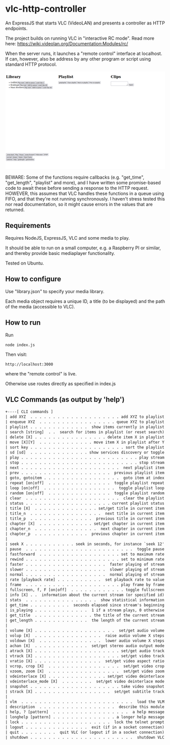 # vlc-http-controller
An ExpressJS that starts VLC (VideoLAN) and presents a controller as HTTP endpoints.

The project builds on running VLC in "interactive RC mode". Read more here: https://wiki.videolan.org/Documentation:Modules/rc/

When the server runs, it launches a "remote control" interface at localhost. If can, however, also be address by any other program or script using standard HTTP protocol.

![The "remote control" running in browser](./browser-controller.png)

BEWARE: Some of the functions require callbacks (e.g. "get_time", "get_length", "playlist" and more), and I have written some promise-based code to await these before sending a response to the HTTP request. HOWEVER, this assumes that VLC handles these functions in a queue using FIFO, and that they're not running synchronously. I haven't stress tested this nor read documentation, so it might cause errors in the values that are returned.

## Requirements

Requires NodeJS, ExpressJS, VLC and some media to play.

It should be able to run on a small computer, e.g. a Raspberry PI or similar, and thereby provide basic mediaplayer functionality.

Tested on Ubuntu.

## How to configure

Use "library.json" to specify your media library.

Each media object requires a unique ID, a title (to be displayed) and the path of the media (accessible to VLC).

## How to run

Run 

    node index.js

Then visit:

    http://localhost:3000

where the "remote control" is live.

Otherwise use routes directly as specified in index.js

## VLC Commands (as output by 'help')

    +----[ CLI commands ]
    | add XYZ  . . . . . . . . . . . . . . . . . . . . add XYZ to playlist
    | enqueue XYZ  . . . . . . . . . . . . . . . . . queue XYZ to playlist
    | playlist . . . . . . . . . . . . .  show items currently in playlist
    | search [string]  . .  search for items in playlist (or reset search)
    | delete [X] . . . . . . . . . . . . . . . . delete item X in playlist
    | move [X][Y]  . . . . . . . . . . . . move item X in playlist after Y
    | sort key . . . . . . . . . . . . . . . . . . . . . sort the playlist
    | sd [sd]  . . . . . . . . . . . . . show services discovery or toggle
    | play . . . . . . . . . . . . . . . . . . . . . . . . . . play stream
    | stop . . . . . . . . . . . . . . . . . . . . . . . . . . stop stream
    | next . . . . . . . . . . . . . . . . . . . . . .  next playlist item
    | prev . . . . . . . . . . . . . . . . . . . .  previous playlist item
    | goto, gotoitem . . . . . . . . . . . . . . . . .  goto item at index
    | repeat [on|off]  . . . . . . . . . . . . . .  toggle playlist repeat
    | loop [on|off]  . . . . . . . . . . . . . . . .  toggle playlist loop
    | random [on|off]  . . . . . . . . . . . . . .  toggle playlist random
    | clear  . . . . . . . . . . . . . . . . . . . . .  clear the playlist
    | status . . . . . . . . . . . . . . . . . . . current playlist status
    | title [X]  . . . . . . . . . . . . . . set/get title in current item
    | title_n  . . . . . . . . . . . . . . . .  next title in current item
    | title_p  . . . . . . . . . . . . . .  previous title in current item
    | chapter [X]  . . . . . . . . . . . . set/get chapter in current item
    | chapter_n  . . . . . . . . . . . . . .  next chapter in current item
    | chapter_p  . . . . . . . . . . . .  previous chapter in current item
    | 
    | seek X . . . . . . . . . . . seek in seconds, for instance `seek 12'
    | pause  . . . . . . . . . . . . . . . . . . . . . . . .  toggle pause
    | fastforward  . . . . . . . . . . . . . . . . . . set to maximum rate
    | rewind . . . . . . . . . . . . . . . . . . . . . set to minimum rate
    | faster . . . . . . . . . . . . . . . . . .  faster playing of stream
    | slower . . . . . . . . . . . . . . . . . .  slower playing of stream
    | normal . . . . . . . . . . . . . . . . . .  normal playing of stream
    | rate [playback rate] . . . . . . . . . .  set playback rate to value
    | frame  . . . . . . . . . . . . . . . . . . . . . play frame by frame
    | fullscreen, f, F [on|off]  . . . . . . . . . . . . toggle fullscreen
    | info [X] . .  information about the current stream (or specified id)
    | stats  . . . . . . . . . . . . . . . .  show statistical information
    | get_time . . . . . . . . .  seconds elapsed since stream's beginning
    | is_playing . . . . . . . . . . . .  1 if a stream plays, 0 otherwise
    | get_title  . . . . . . . . . . . . . the title of the current stream
    | get_length . . . . . . . . . . . .  the length of the current stream
    | 
    | volume [X] . . . . . . . . . . . . . . . . . .  set/get audio volume
    | volup [X]  . . . . . . . . . . . . . . .  raise audio volume X steps
    | voldown [X]  . . . . . . . . . . . . . .  lower audio volume X steps
    | achan [X]  . . . . . . . . . . . .  set/get stereo audio output mode
    | atrack [X] . . . . . . . . . . . . . . . . . . . set/get audio track
    | vtrack [X] . . . . . . . . . . . . . . . . . . . set/get video track
    | vratio [X] . . . . . . . . . . . . . . .  set/get video aspect ratio
    | vcrop, crop [X]  . . . . . . . . . . . . . . . .  set/get video crop
    | vzoom, zoom [X]  . . . . . . . . . . . . . . . .  set/get video zoom
    | vdeinterlace [X] . . . . . . . . . . . . . set/get video deinterlace
    | vdeinterlace_mode [X]  . . . . . . .  set/get video deinterlace mode
    | snapshot . . . . . . . . . . . . . . . . . . . . take video snapshot
    | strack [X] . . . . . . . . . . . . . . . . .  set/get subtitle track
    | 
    | vlm  . . . . . . . . . . . . . . . . . . . . . . . . .  load the VLM
    | description  . . . . . . . . . . . . . . . . .  describe this module
    | help, ? [pattern]  . . . . . . . . . . . . . . . . .  a help message
    | longhelp [pattern] . . . . . . . . . . . . . . a longer help message
    | lock . . . . . . . . . . . . . . . . . . . .  lock the telnet prompt
    | logout . . . . . . . . . . . . . .  exit (if in a socket connection)
    | quit . . . . . . . .  quit VLC (or logout if in a socket connection)
    | shutdown . . . . . . . . . . . . . . . . . . . . . . .  shutdown VLC